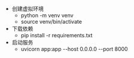 + 创建虚拟环境
  + python -m venv venv
  + source venv/bin/activate
+ 下载依赖
  + pip install -r requirements.txt
+ 启动服务
  + uvicorn app:app --host 0.0.0.0 --port 8000